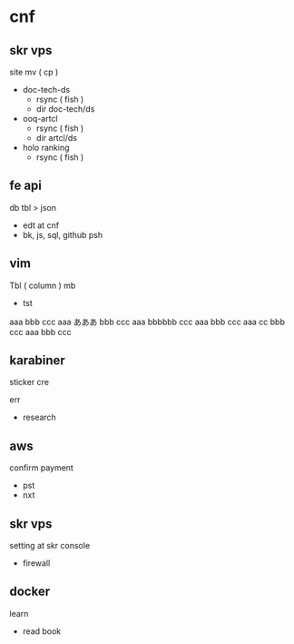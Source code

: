 
# cnf


## skr vps

site mv ( cp )
- doc-tech-ds
  - rsync ( fish )
  - dir doc-tech/ds
- ooq-artcl
  - rsync ( fish )
  - dir artcl/ds
- holo ranking
  - rsync ( fish )


## fe api

db tbl > json
- edt at cnf
- bk, js, sql, github psh


## vim

Tbl ( column ) mb
- tst

aaa  bbb     ccc
aaa  あああ  bbb  ccc
aaa  bbbbbb  ccc
aaa  bbb     ccc
aaa  cc      bbb  ccc
aaa  bbb     ccc


## karabiner

sticker cre


err
- research


## aws

confirm payment
- pst
- nxt


## skr vps

setting at skr console
- firewall


## docker

learn
- read book



